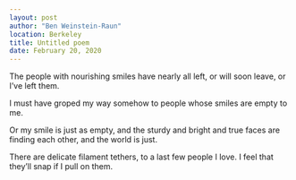 ```yaml
---
layout: post
author: "Ben Weinstein-Raun"
location: Berkeley
title: Untitled poem
date: February 20, 2020
---
```


The people with nourishing smiles have nearly all left, or will soon leave, or I’ve left them.

I must have groped my way somehow to people whose smiles are empty to me.

Or my smile is just as empty, and the sturdy and bright and true faces are finding each other, and the world is just.

There are delicate filament tethers, to a last few people I love. I feel that they’ll snap if I pull on them.
